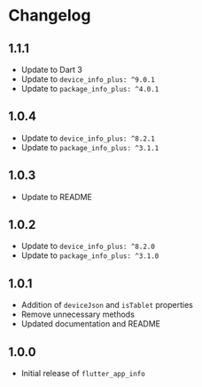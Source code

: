 # Changelog

## 1.1.1

* Update to Dart 3
* Update to `device_info_plus: ^9.0.1`
* Update to `package_info_plus: ^4.0.1`

## 1.0.4

* Update to `device_info_plus: ^8.2.1`
* Update to `package_info_plus: ^3.1.1`

## 1.0.3

* Update to README

## 1.0.2

* Update to `device_info_plus: ^8.2.0`
* Update to `package_info_plus: ^3.1.0`

## 1.0.1

* Addition of `deviceJson` and `isTablet` properties
* Remove unnecessary methods
* Updated documentation and README

## 1.0.0

* Initial release of `flutter_app_info`
